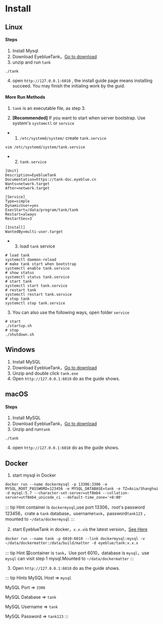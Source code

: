 # Install

## Linux

#### Steps
1. Install Mysql
2. Download EyeblueTank，[Go to download](download.md)
3. unzip and run `tank`
```shell
./tank
```
4. open `http://127.0.0.1:6010` , the install guide page means installing succeed.
You may finish the initialing work by the guid.

#### More Run Methods

1. `tank` is an executable file, as step 3.

2. **[Recommended]** If you want to start when server bootstrap. Use system's `systemctl` or `service`
- 1) `/etc/systemd/system/` create `tank.service`
```shell
vim /etc/systemd/system/tank.service
```
- 2) `tank.service` 
```shell
[Unit]
Description=EyeblueTank
Documentation=https://tank-doc.eyeblue.cn
Wants=network.target
After=network.target

[Service]
Type=simple
DynamicUser=yes
ExecStart=/data/program/tank/tank
Restart=always
RestartSec=3

[Install]
WantedBy=multi-user.target
```

- 3) load `tank` service
```shell
# load tank
systemctl daemon-reload
# make tank start when bootstrap
systemctl enable tank.service
# show status
systemctl status tank.service
# start tank
systemctl start tank.service
# restart tank
systemctl restart tank.service
# stop tank
systemctl stop tank.service
```
3. You can also use the following ways, open folder `service`
```shell
# start
./startup.sh
# stop
./shutdown.sh
```
## Windows
1. Install MySQL
2. Download EyeblueTank，[Go to download](download.md)
3. Unzip and double click `tank.exe`
4. Open `http://127.0.0.1:6010` do as the guide shows.


## macOS
#### Steps
1. Install MySQL
2. Download EyeblueTank，[Go to download](download.md)
3. Unzip and run`tank`
```shell
./tank
```
4. open `http://127.0.0.1:6010`  do as the guide shows.


## Docker

1. start mysql in Docker
```shell
docker run --name dockermysql -p 13306:3306 -e MYSQL_ROOT_PASSWORD=123456 -e MYSQL_DATABASE=tank -e TZ=Asia/Shanghai -d mysql:5.7 --character-set-server=utf8mb4 --collation-server=utf8mb4_unicode_ci --default-time_zone='+8:00'
```
::: tip Hint
container is `dockermysql`,use port 13306，root's password 123456，crate a `tank` database，username`tank`，password`tank123` ，mounted to `~/data/dockermysql`
:::


2. start EyeblueTank in docker，`x.x.x`is the latest version，[See Here](download.md)
```shell
docker run --name tank -p 6010:6010 --link dockermysql:mysql -v ~/data/dockermatter:/data/build/matter -d eyeblue/tank:x.x.x
```
::: tip Hint
容container is `tank`，Use port 6010，database is `mysql`，use `mysql` can visit step 1 mysql.Mounted to `~/data/dockermatter`
:::

3. Open `http://127.0.0.1:6010`  do as the guide shows.

::: tip Hints
MySQL Host => `mysql`

MySQL Port => `3306` 

MySQL Database => `tank` 

MySQL Username => `tank` 

MySQL Password => `tank123` 
:::
